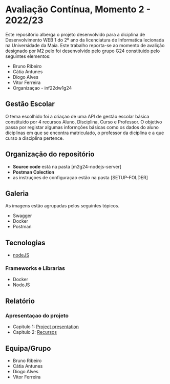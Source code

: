 # Avaliação Contínua, Momento 2 - 2022/23

Este repositório alberga o projeto desenvolvido para a diciplina de Desenvolvimento WEB 1 do 2º ano da licenciatura de Informatica lecionada na Universidade da Maia.
Este trabalho reporta-se ao momento de avalição designado  por M2 pelo foi desenvolvido pelo grupo G24 constituido pelo seguintes elementos:
* Bruno Ribeiro
* Cátia Antunes
* Diogo Alves
* Vitor Ferreira
* Organizaçao - inf22dw1g24

## Gestão Escolar
O tema escolhido foi a criaçao de uma API de gestão escolar básica constituido por 4 recursos Aluno, Disciplina, Curso e Professor.  O objetivo passa por registar algumas informções básicas como os dados do aluno diciplinas em que se encontra matriculado,  o professor da diciplina e a que curso a disciplina pertence.

## Organização do repositório
* **Source code** está na pasta [m2g24-nodejs-server]
* **Postman Colection** 
* as instruçoes de configuraçao estão na pasta [SETUP-FOLDER]


## Galeria
As imagens estão agrupadas  pelos seguintes tópicos.
* Swagger
* Docker
* Postman

## Tecnologias
* [nodeJS](https://nodejs.org/en/)

### Frameworks e Librarias
* Docker
* NodeJS

## Relatório

### Apresentaçao do projeto
* Capitulo 1: [Project presentation](doc/c1.md)
* Capitulo 2: [Recursos](doc/c2.md)


## Equipa/Grupo
* Bruno Ribeiro
* Cátia Antunes
* Diogo Alves
* Vitor Ferreira
